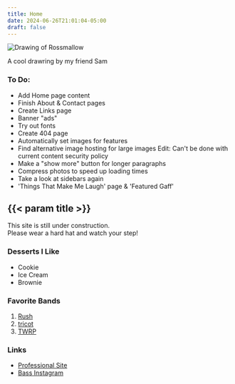 ```yaml
---
title: Home
date: 2024-06-26T21:01:04-05:00
draft: false
---
```


<div class="construction"></div>

<section class="flexbox-container float-right">
  <section class="frame">
    <img src="/images/char.png" alt="Drawing of Rossmallow">
    <p>A cool drawring by my friend Sam</p>
  </section>
  <div class="note">
    <section>
      <h3>To Do:</h3>
      <ul>
        <li>Add Home page content</li>
        <li>Finish About & Contact pages</li>
        <li>Create Links page</li>
        <li>Banner "ads"</li>
        <li>Try out fonts</li>
        <li>Create 404 page</li>
        <li>Automatically set images for features</li>
        <li class="line-through">Find alternative image hosting for large images Edit: Can't be done with current content security policy</li>
        <li class="line-through">Make a "show more" button for longer paragraphs</li>
        <li class="line-through">Compress photos to speed up loading times</li>
        <li class="line-through">Take a look at sidebars again</li>
        <li class="line-through">'Things That Make Me Laugh' page & 'Featured Gaff'</li>
      </ul>
    </section>
  </div>
</section>

## {{< param title >}}

<section>
  <p>
    This site is still under construction.<br>
    Please wear a hard hat and watch your step!
  </p>

  ### Desserts I Like
  - Cookie
  - Ice Cream
  - Brownie
  
  ### Favorite Bands
  1. [Rush](https://www.rush.com)
  2. [tricot](https://tricot-official.jp)
  3. [TWRP](https://www.twrpband.com)

  ### Links
  - [Professional Site](https://www.rossnelson.me)
  - [Bass Instagram](https://www.instagram.com/rnelson2112)
</section>

